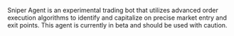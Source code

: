 Sniper Agent is an experimental trading bot that utilizes advanced order execution algorithms to identify and capitalize on precise market entry and exit points. This agent is currently in beta and should be used with caution.
